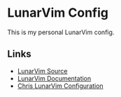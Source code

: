 # LunarVim Config

This is my personal LunarVim config.

## Links

- [LunarVim Source](https://github.dev/LunarVim/LunarVim/blob/master)
- [LunarVim Documentation](https://www.lunarvim.org/docs/installation)
- [Chris LunarVim Configuration](https://github.dev/ChristianChiarulli/lvim/blob/master)
